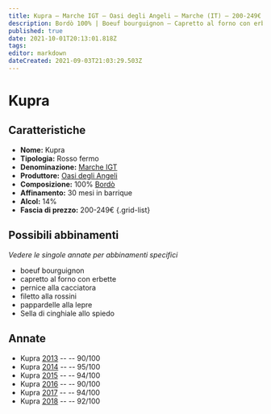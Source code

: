```yaml
---
title: Kupra – Marche IGT – Oasi degli Angeli – Marche (IT) – 200-249€ – 3★-5★
description: Bordò 100% | Boeuf bourguignon – Capretto al forno con erbette – Pernice alla cacciatora – Filetto alla rossini – Pappardelle alla lepre – Sella di cinghiale allo spiedo
published: true
date: 2021-10-01T20:13:01.818Z
tags: 
editor: markdown
dateCreated: 2021-09-03T21:03:29.503Z
---
```


# Kupra

## Caratteristiche
- **Nome:** Kupra
- **Tipologia:** Rosso fermo
- **Denominazione:** [Marche IGT](/denominazioni/Italia/Marche/IGT/Kupra)
- **Produttore:** [Oasi degli Angeli](/produttori/Italia/Marche/Oasi-degli-Angeli) 
- **Composizione:** 100% [Bordò](/vitigni/Italia/bordo)
- **Affinamento:** 30 mesi in barrique
- **Alcol:** 14%
- **Fascia di prezzo:** 200-249€
{.grid-list}



## Possibili abbinamenti
*Vedere le singole annate per abbinamenti specifici*

- boeuf bourguignon
- capretto al forno con erbette
- pernice alla cacciatora
- filetto alla rossini
- pappardelle alla lepre
- Sella di cinghiale allo spiedo

## Annate
- Kupra [2013](/vini/Italia/Marche/Oasi-degli-Angeli/Kupra/2013) -- <span class="star-4"></span> -- 90/100
- Kupra [2014](/vini/Italia/Marche/Oasi-degli-Angeli/Kupra/2014) -- <span class="star-5"></span> -- 95/100
- Kupra [2015](/vini/Italia/Marche/Oasi-degli-Angeli/Kupra/2015) -- <span class="star-5"></span> -- 94/100
- Kupra [2016](/vini/Italia/Marche/Oasi-degli-Angeli/Kupra/2016) -- <span class="star-4"></span> -- 90/100
- Kupra [2017](/vini/Italia/Marche/Oasi-degli-Angeli/Kupra/2017) -- <span class="star-5"></span> -- 94/100
- Kupra [2018](/vini/Italia/Marche/Oasi-degli-Angeli/Kupra/2018) -- <span class="star-5"></span> -- 92/100



